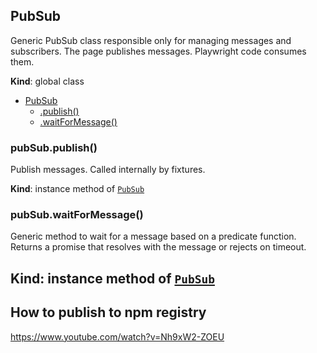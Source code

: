 <a name="PubSub"></a>

## PubSub
Generic PubSub class responsible only for managing messages and subscribers.
The page publishes messages. Playwright code consumes them.

**Kind**: global class  

* [PubSub](#PubSub)
    * [.publish()](#PubSub+publish)
    * [.waitForMessage()](#PubSub+waitForMessage)

<a name="PubSub+publish"></a>

### pubSub.publish()
Publish messages. Called internally by fixtures.

**Kind**: instance method of [<code>PubSub</code>](#PubSub)  
<a name="PubSub+waitForMessage"></a>

### pubSub.waitForMessage()
Generic method to wait for a message based on a predicate function.
Returns a promise that resolves with the message or rejects on timeout.

**Kind**: instance method of [<code>PubSub</code>](#PubSub)  
---

## How to publish to npm registry

https://www.youtube.com/watch?v=Nh9xW2-ZOEU

